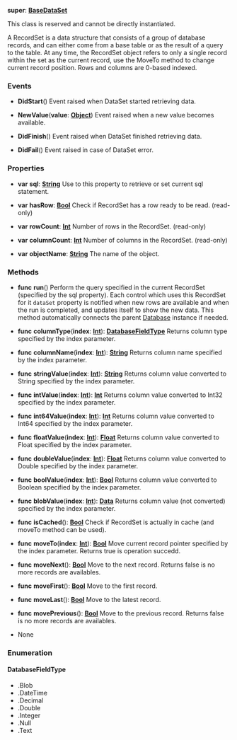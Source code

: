 **super**: **[BaseDataSet](BaseDataSet.md)**

This class is reserved and cannot be directly instantiated.

A RecordSet is a data structure that consists of a group of database records, and can either come from a base table or as the result of a query to the table. At any time, the RecordSet object refers to only a single record within the set as the current record, use the MoveTo method to change current record position.
Rows and columns are 0-based indexed.

### Events

* **DidStart**()
Event raised when DataSet started retrieving data.

* **NewValue**(**value**: **[Object](../gravity/object.md)**)
Event raised when a new value becomes available.

* **DidFinish**()
Event raised when DataSet finished retrieving data.

* **DidFail**()
Event raised in case of DataSet error.



### Properties

* **var** **sql**: **[String](../gravity/string.md)**
Use to this property to retrieve or set current sql statement.

* **var** **hasRow**: **[Bool](../gravity/bool.md)**
Check if RecordSet has a row ready to be read. \(read-only\)

* **var** **rowCount**: **[Int](../gravity/int.md)**
Number of rows in the RecordSet. \(read-only\)

* **var** **columnCount**: **[Int](../gravity/int.md)**
Number of columns in the RecordSet. \(read-only\)

* **var** **objectName**: **[String](../gravity/string.md)**
The name of the object.



### Methods

* **func** **run**()
Perform the query specified in the current RecordSet (specified by the sql property). Each control which uses this RecordSet for it <code>dataSet</code> property is notified when new rows are available and when the run is completed, and updates itself to show the new data. This method automatically connects the parent <a href="Database.html">Database</a> instance if needed.

* **func** **columnType**(**index**: **[Int](../gravity/int.md)**): <strong><a href="#_enum_DatabaseFieldType">DatabaseFieldType</a></strong> 
Returns column type specified by the index parameter.

* **func** **columnName**(**index**: **[Int](../gravity/int.md)**): <strong>[String](../gravity/string.md)</strong> 
Returns column name specified by the index parameter.

* **func** **stringValue**(**index**: **[Int](../gravity/int.md)**): <strong>[String](../gravity/string.md)</strong> 
Returns column value converted to String specified by the index parameter.

* **func** **intValue**(**index**: **[Int](../gravity/int.md)**): <strong>[Int](../gravity/int.md)</strong> 
Returns column value converted to Int32 specified by the index parameter.

* **func** **int64Value**(**index**: **[Int](../gravity/int.md)**): <strong>[Int](../gravity/int.md)</strong> 
Returns column value converted to Int64 specified by the index parameter.

* **func** **floatValue**(**index**: **[Int](../gravity/int.md)**): <strong>[Float](../gravity/float.md)</strong> 
Returns column value converted to Float specified by the index parameter.

* **func** **doubleValue**(**index**: **[Int](../gravity/int.md)**): <strong>[Float](../gravity/float.md)</strong> 
Returns column value converted to Double specified by the index parameter.

* **func** **boolValue**(**index**: **[Int](../gravity/int.md)**): <strong>[Bool](../gravity/bool.md)</strong> 
Returns column value converted to Boolean specified by the index parameter.

* **func** **blobValue**(**index**: **[Int](../gravity/int.md)**): <strong>[Data](Data.md)</strong> 
Returns column value (not converted) specified by the index parameter.

* **func** **isCached**(): <strong>[Bool](../gravity/bool.md)</strong> 
Check if RecordSet is actually in cache (and moveTo method can be used).

* **func** **moveTo**(**index**: **[Int](../gravity/int.md)**): <strong>[Bool](../gravity/bool.md)</strong> 
Move current record pointer specified by the index parameter. Returns true is operation succedd.

* **func** **moveNext**(): <strong>[Bool](../gravity/bool.md)</strong> 
Move to the next record. Returns false is no more records are availables.

* **func** **moveFirst**(): <strong>[Bool](../gravity/bool.md)</strong> 
Move to the first record.

* **func** **moveLast**(): <strong>[Bool](../gravity/bool.md)</strong> 
Move to the latest record.

* **func** **movePrevious**(): <strong>[Bool](../gravity/bool.md)</strong> 
Move to the previous record. Returns false is no more records are availables.



* None

### Enumeration

<div name="_enum_DatabaseFieldType"></div>

#### DatabaseFieldType
 * .Blob
 * .DateTime
 * .Decimal
 * .Double
 * .Integer
 * .Null
 * .Text



